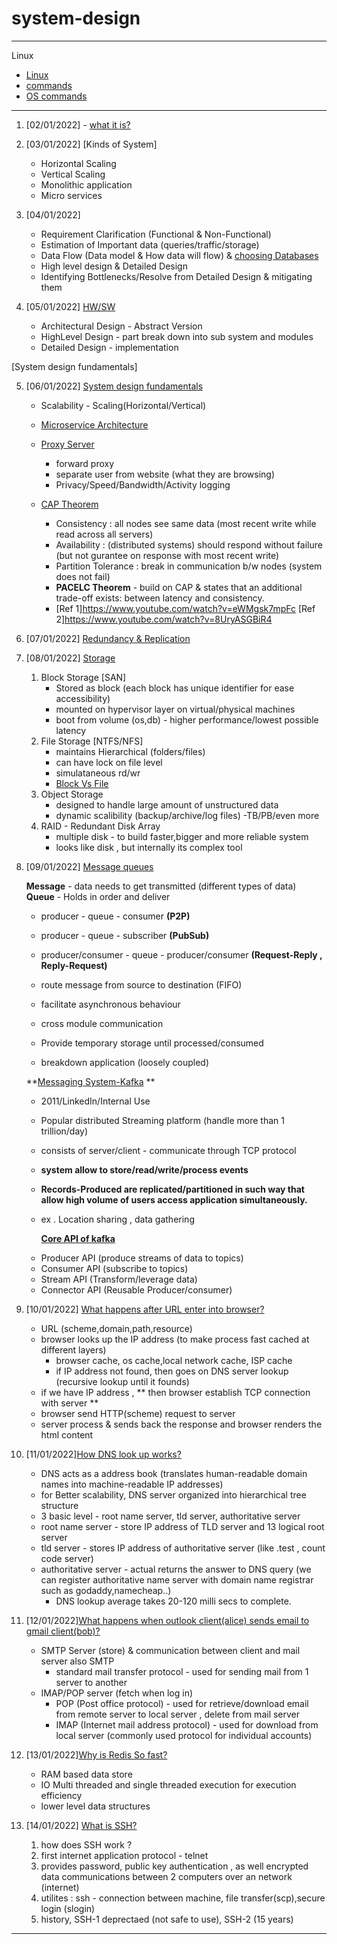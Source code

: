# system-design
---
Linux

* [Linux](linux/linux.md)
* [commands](linux/linux-commands.md)
* [OS commands](linux/os-commands.md)

---

1. [02/01/2022] - [what it is?](https://www.educative.io/blog/system-design-primer#what)
2. [03/01/2022] [Kinds of System]
    - Horizontal Scaling
    - Vertical Scaling
    - Monolithic application
    - Micro services
3. [04/01/2022]
    - Requirement Clarification (Functional & Non-Functional)
    - Estimation of Important data (queries/traffic/storage)
    - Data Flow (Data model & How data will flow)
      & [choosing Databases](https://www.educative.io/blog/database-design-tutorial)
    - High level design & Detailed Design
    - Identifying Bottlenecks/Resolve from Detailed Design & mitigating them

4. [05/01/2022] [HW/SW](https://www.educative.io/blog/hardware-vs-software-components-computer)
    - Architectural Design - Abstract Version
    - HighLevel Design - part break down into sub system and modules
    - Detailed Design - implementation

[System design fundamentals]

5. [06/01/2022] [System design fundamentals](https://www.educative.io/blog/complete-guide-to-system-design)
    - Scalability - Scaling(Horizontal/Vertical)
    - [Microservice Architecture](https://www.educative.io/blog/complete-guide-to-system-design#microservices)
    - [Proxy Server](https://www.educative.io/edpresso/what-is-a-proxy-server)
        - forward proxy
        - separate user from website (what they are browsing)
        - Privacy/Speed/Bandwidth/Activity logging
    - [CAP Theorem](https://www.educative.io/blog/what-is-cap-theorem#whatiscaptheorem)

        - Consistency : all nodes see same data (most recent write while read across all servers)
        - Availability : (distributed systems) should respond without failure (but not gurantee on response with most
          recent write)
        - Partition Tolerance : break in communication b/w nodes (system does not fail)
        - **PACELC Theorem** - build on CAP & states that an additional trade-off exists: between latency and
          consistency.
        - [Ref 1]https://www.youtube.com/watch?v=eWMgsk7mpFc
          [Ref 2]https://www.youtube.com/watch?v=8UryASGBiR4

6. [07/01/2022] [Redundancy & Replication](https://www.educative.io/blog/complete-guide-to-system-design#redundancyandreplication)
7. [08/01/2022] [Storage](https://www.educative.io/blog/complete-guide-to-system-design#storage)
    1. Block Storage [SAN]
        - Stored as block (each block has unique identifier for ease accessibility)
        - mounted on hypervisor layer on virtual/physical machines
        - boot from volume (os,db) - higher performance/lowest possible latency
    2. File Storage [NTFS/NFS]
        - maintains Hierarchical  (folders/files)
        - can have lock on file level
        - simulataneous rd/wr
        - [Block Vs File](https://www.youtube.com/watch?v=PmxWTTpXNLI)
    3. Object Storage
        - designed to handle large amount of unstructured data
        - dynamic scalibility (backup/archive/log files) -TB/PB/even more
    4. RAID - Redundant Disk Array
        - multiple disk - to build faster,bigger and more reliable system
        - looks like disk , but internally its complex tool

8. [09/01/2022] [Message queues](https://www.educative.io/blog/complete-guide-to-system-design#messagequeues)

   **Message** - data needs to get transmitted (different types of data)
   **Queue** - Holds in order and deliver

    - producer - queue - consumer **(P2P)**
    - producer - queue - subscriber **(PubSub)**
    - producer/consumer - queue - producer/consumer **(Request-Reply , Reply-Request)**

    - route message from source to destination (FIFO)
    - facilitate asynchronous behaviour
    - cross module communication
    - Provide temporary storage until processed/consumed
    - breakdown application (loosely coupled)

   **[Messaging System-Kafka](https://www.ibm.com/cloud/learn/message-queues?utm_medium=OSocial&utm_source=Youtube&utm_content=CPIWW&utm_id=YTCard-101-What-is-Message-Queuing-LH-Message-Queues-Guide) **
    - 2011/LinkedIn/Internal Use
    - Popular distributed Streaming platform (handle more than 1 trillion/day)
    - consists of server/client - communicate through TCP protocol
    - **system allow to store/read/write/process events**

    - **Records-Produced are replicated/partitioned in such way that allow high volume of users access application
      simultaneously.**
    - ex . Location sharing , data gathering

      **[Core API of kafka](https://www.youtube.com/watch?v=aj9CDZm0Glc)**

    * Producer API (produce streams of data to topics)
    * Consumer API (subscribe to topics)
    * Stream API (Transform/leverage data)
    * Connector API (Reusable Producer/consumer)

9. [10/01/2022] [What happens after URL enter into browser?](https://www.linkedin.com/posts/alex-xu-a8131b11_systemdesign-coding-interviewtips-activity-6896855295549681664-Ge0c)
    - URL (scheme,domain,path,resource)
    - browser looks up the IP address (to make process fast cached at different layers)
        - browser cache, os cache,local network cache, ISP cache
        - if IP address not found, then goes on DNS server lookup (recursive lookup until it founds)
    - if we have IP address , ** then browser establish TCP connection with server **
    - browser send HTTP(scheme) request to server
    - server process & sends back the response and browser renders the html content
10. [11/01/2022][How DNS look up works?](https://www.linkedin.com/posts/alex-xu-a8131b11_systemdesign-coding-interviewtips-activity-6897218354021564417-SzIs)
    - DNS acts as a address book (translates human-readable domain names into machine-readable IP addresses)
    - for Better scalability, DNS server organized into hierarchical tree structure
    - 3 basic level - root name server, tld server, authoritative server
    - root name server - store IP address of TLD server and 13 logical root server
    - tld server - stores IP address of authoritative server (like .test , count code server)
    - authoritative server - actual returns the answer to DNS query (we can register authoritative name server with
      domain name registrar such as godaddy,namecheap..)
        - DNS lookup average takes 20-120 milli secs to complete.
11. [12/01/2022][What happens when outlook client(alice) sends email to gmail client(bob)?](https://www.linkedin.com/feed/update/urn:li:activity:6891786683113721856/)
    - SMTP Server (store) & communication between client and mail server also SMTP
        - standard mail transfer protocol - used for sending mail from 1 server to another
    - IMAP/POP server (fetch when log in)
        - POP (Post office protocol) - used for retrieve/download email from remote server to local server , delete from
          mail server
        - IMAP (Internet mail address protocol) - used for download from local server (commonly used protocol for
          individual accounts)

12. [13/01/2022][Why is Redis So fast?](https://www.linkedin.com/posts/alex-xu-a8131b11_systemdesign-coding-interviewtips-activity-6904466435716763648-FnF0)
    - RAM based data store
    - IO Multi threaded and single threaded execution for execution efficiency
    - lower level data structures
13. [14/01/2022] [What is SSH?](https://www.techtarget.com/searchsecurity/definition/Secure-Shell)
    1. how does SSH work ?
    2. first internet application protocol - telnet
    3. provides password, public key authentication , as well encrypted data communications between 2 computers over an
       network (internet)
    4. utilites : ssh - connection between machine, file transfer(scp),secure login (slogin)
    5. history, SSH-1 deprectaed  (not safe to use), SSH-2 (15 years)
---
